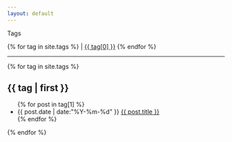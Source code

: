 ```yaml
---
layout: default
---
```


<div class="tags-expo">
  <div class="tags-expo-list">
  <p>Tags</p>
    {% for tag in site.tags %}
    | <a href="#{{ tag[0] | slugify }}" class="post-tag">{{ tag[0] }}</a>
    {% endfor %}
  </div>
  <hr/>
  <div class="tags-expo-section">
    {% for tag in site.tags %}
    <h2 id="{{ tag[0] | slugify }}">{{ tag | first }}</h2>
    <ul class="tags-expo-posts">
      {% for post in tag[1] %}
      <li>
{{ post.date | date:"%Y-%m-%d" }}
<a class="post-title" href="{{ site.baseurl }}{{ post.url }}">
        {{ post.title }}      </a>
      </li>
      {% endfor %}
    </ul>
    {% endfor %}
  </div>
</div>

